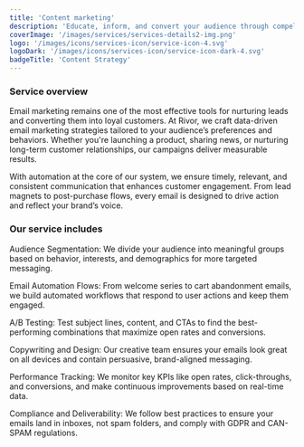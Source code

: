 ```yaml
---
title: 'Content marketing'
description: 'Educate, inform, and convert your audience through compelling, high-quality content aligned with your business goals.'
coverImage: '/images/services/services-details2-img.png'
logo: '/images/icons/services-icon/service-icon-4.svg'
logoDark: '/images/icons/services-icon/service-icon-dark-4.svg'
badgeTitle: 'Content Strategy'
---
```


### Service overview

Email marketing remains one of the most effective tools for nurturing leads and converting them into loyal customers. At Rivor, we craft data-driven email marketing strategies tailored to your audience’s preferences and behaviors. Whether you're launching a product, sharing news, or nurturing long-term customer relationships, our campaigns deliver measurable results.

With automation at the core of our system, we ensure timely, relevant, and consistent communication that enhances customer engagement. From lead magnets to post-purchase flows, every email is designed to drive action and reflect your brand’s voice.

### Our service includes

Audience Segmentation: We divide your audience into meaningful groups based on behavior, interests, and demographics for more targeted messaging.

Email Automation Flows: From welcome series to cart abandonment emails, we build automated workflows that respond to user actions and keep them engaged.

A/B Testing: Test subject lines, content, and CTAs to find the best-performing combinations that maximize open rates and conversions.

Copywriting and Design: Our creative team ensures your emails look great on all devices and contain persuasive, brand-aligned messaging.

Performance Tracking: We monitor key KPIs like open rates, click-throughs, and conversions, and make continuous improvements based on real-time data.

Compliance and Deliverability: We follow best practices to ensure your emails land in inboxes, not spam folders, and comply with GDPR and CAN-SPAM regulations.
